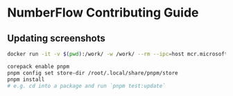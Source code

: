 # NumberFlow Contributing Guide

## Updating screenshots

```sh
docker run -it -v $(pwd):/work/ -w /work/ --rm --ipc=host mcr.microsoft.com/playwright:v1.48.0-jammy /bin/bash

corepack enable pnpm
pnpm config set store-dir /root/.local/share/pnpm/store
pnpm install
# e.g. cd into a package and run `pnpm test:update`
```
